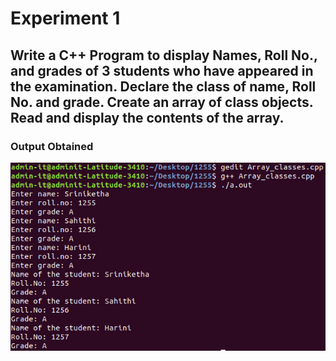 # Experiment 1
## Write a C++ Program to display Names, Roll No., and grades of 3 students who have appeared in the examination. Declare the class of name, Roll No. and grade. Create an array of class objects. Read and display the contents of the array.
### Output Obtained

![Test Image 1](Array_classes.png)
